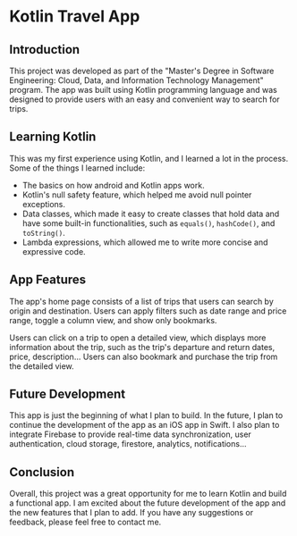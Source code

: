 # Kotlin Travel App

## Introduction

This project was developed as part of the "Master's Degree in Software Engineering: Cloud, Data, and Information Technology Management" program. The app was built using Kotlin programming language and was designed to provide users with an easy and convenient way to search for trips. 

## Learning Kotlin

This was my first experience using Kotlin, and I learned a lot in the process. Some of the things I learned include:
- The basics on how android and Kotlin apps work.
- Kotlin's null safety feature, which helped me avoid null pointer exceptions.
- Data classes, which made it easy to create classes that hold data and have some built-in functionalities, such as `equals()`, `hashCode()`, and `toString()`.
- Lambda expressions, which allowed me to write more concise and expressive code.

## App Features

The app's home page consists of a list of trips that users can search by origin and destination. Users can apply filters such as date range and price range, toggle a column view, and show only bookmarks.

Users can click on a trip to open a detailed view, which displays more information about the trip, such as the trip's departure and return dates, price, description... Users can also bookmark and purchase the trip from the detailed view.

## Future Development

This app is just the beginning of what I plan to build. In the future, I plan to continue the development of the app as an iOS app in Swift. I also plan to integrate Firebase to provide real-time data synchronization, user authentication, cloud storage, firestore, analytics, notifications...

## Conclusion

Overall, this project was a great opportunity for me to learn Kotlin and build a functional app. I am excited about the future development of the app and the new features that I plan to add. If you have any suggestions or feedback, please feel free to contact me.
